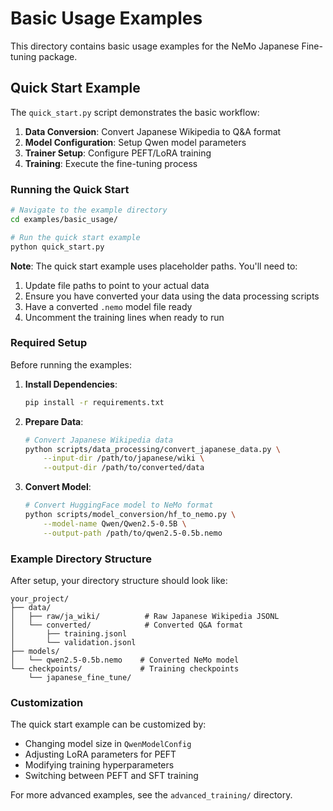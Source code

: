 # Basic Usage Examples

This directory contains basic usage examples for the NeMo Japanese Fine-tuning package.

## Quick Start Example

The `quick_start.py` script demonstrates the basic workflow:

1. **Data Conversion**: Convert Japanese Wikipedia to Q&A format
2. **Model Configuration**: Setup Qwen model parameters
3. **Trainer Setup**: Configure PEFT/LoRA training
4. **Training**: Execute the fine-tuning process

### Running the Quick Start

```bash
# Navigate to the example directory
cd examples/basic_usage/

# Run the quick start example
python quick_start.py
```

**Note**: The quick start example uses placeholder paths. You'll need to:

1. Update file paths to point to your actual data
2. Ensure you have converted your data using the data processing scripts
3. Have a converted `.nemo` model file ready
4. Uncomment the training lines when ready to run

### Required Setup

Before running the examples:

1. **Install Dependencies**:
   ```bash
   pip install -r requirements.txt
   ```

2. **Prepare Data**:
   ```bash
   # Convert Japanese Wikipedia data
   python scripts/data_processing/convert_japanese_data.py \
       --input-dir /path/to/japanese/wiki \
       --output-dir /path/to/converted/data
   ```

3. **Convert Model**:
   ```bash
   # Convert HuggingFace model to NeMo format
   python scripts/model_conversion/hf_to_nemo.py \
       --model-name Qwen/Qwen2.5-0.5B \
       --output-path /path/to/qwen2.5-0.5b.nemo
   ```

### Example Directory Structure

After setup, your directory structure should look like:

```
your_project/
├── data/
│   ├── raw/ja_wiki/          # Raw Japanese Wikipedia JSONL
│   └── converted/            # Converted Q&A format
│       ├── training.jsonl
│       └── validation.jsonl
├── models/
│   └── qwen2.5-0.5b.nemo    # Converted NeMo model
└── checkpoints/             # Training checkpoints
    └── japanese_fine_tune/
```

### Customization

The quick start example can be customized by:

- Changing model size in `QwenModelConfig`
- Adjusting LoRA parameters for PEFT
- Modifying training hyperparameters
- Switching between PEFT and SFT training

For more advanced examples, see the `advanced_training/` directory. 